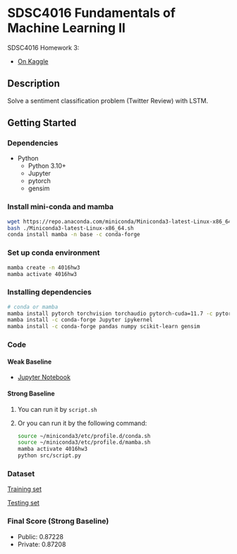 # SDSC4016 Fundamentals of Machine Learning II

SDSC4016 Homework 3:

- [On Kaggle](https://www.kaggle.com/competitions/sdsc4016-fml-hw3/overview)

## Description

Solve a sentiment classification problem (Twitter Review) with LSTM.

## Getting Started

### Dependencies

- Python
  - Python 3.10+
  - Jupyter
  - pytorch
  - gensim

### Install mini-conda and mamba

```bash
wget https://repo.anaconda.com/miniconda/Miniconda3-latest-Linux-x86_64.sh
bash ./Miniconda3-latest-Linux-x86_64.sh
conda install mamba -n base -c conda-forge
```

### Set up conda environment

```bash
mamba create -n 4016hw3
mamba activate 4016hw3
```

### Installing dependencies

```bash
# conda or mamba
mamba install pytorch torchvision torchaudio pytorch-cuda=11.7 -c pytorch -c nvidia
mamba install -c conda-forge Jupyter ipykernel
mamba install -c conda-forge pandas numpy scikit-learn gensim
```

### Code

#### Weak Baseline

- [Jupyter Notebook](https://github.com/CityU-SDSC4016-2022/SDSC4016-hw3/blob/notebook/src/HW3_Baseline.ipynb)

#### Strong Baseline

1. You can run it by ```script.sh```

2. Or you can run it by the following command:

    ```bash
    source ~/miniconda3/etc/profile.d/conda.sh
    source ~/miniconda3/etc/profile.d/mamba.sh
    mamba activate 4016hw3
    python src/script.py
    ```

### Dataset

[Training set](data/Train_label.txt)

[Testing set](data/Test.txt)

<!-- ### Tested Result on Kaggle

[Results on Kaggle](md/kaggle.md) -->

### Final Score (Strong Baseline)

- Public: 0.87228
- Private: 0.87208
